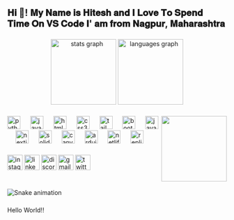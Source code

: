 <h2 align="left">𝐇𝐢 👋! 𝐌𝐲 𝐍𝐚𝐦𝐞 𝐢𝐬 𝐇𝐢𝐭𝐞𝐬𝐡 𝐚𝐧𝐝 𝐈 𝐋𝐨𝐯𝐞 𝐓𝐨 𝐒𝐩𝐞𝐧𝐝 𝐓𝐢𝐦𝐞 𝐎𝐧 𝐕𝐒 𝐂𝐨𝐝𝐞 𝐈' 𝐚𝐦 𝐟𝐫𝐨𝐦 𝐍𝐚𝐠𝐩𝐮𝐫, 𝐌𝐚𝐡𝐚𝐫𝐚𝐬𝐡𝐭𝐫𝐚</h2>

###

<div align="center">
  <img src="https://github-readme-stats.vercel.app/api?username=Hiteshfukte&hide_title=false&hide_rank=false&show_icons=true&include_all_commits=true&count_private=true&disable_animations=false&theme=dracula&locale=en&hide_border=false" height="150" alt="stats graph"  />
  <img src="https://github-readme-stats.vercel.app/api/top-langs?username=Hiteshfukte&locale=en&hide_title=false&layout=compact&card_width=320&langs_count=5&theme=dracula&hide_border=false" height="150" alt="languages graph"  />
</div>

###

<img align="right" height="150" src="https://img.freepik.com/premium-vector/lets-it-anime-landing-page-template_150972-761.jpg?w=996"  />

###

<div align="left">
  <img src="https://cdn.jsdelivr.net/gh/devicons/devicon/icons/python/python-original.svg" height="30" alt="python logo"  />
  <img width="15" />
  <img src="https://cdn.jsdelivr.net/gh/devicons/devicon/icons/java/java-original.svg" height="30" alt="java logo"  />
  <img width="15" />
  <img src="https://cdn.jsdelivr.net/gh/devicons/devicon/icons/html5/html5-original.svg" height="30" alt="html5 logo"  />
  <img width="15" />
  <img src="https://cdn.jsdelivr.net/gh/devicons/devicon/icons/css3/css3-original.svg" height="30" alt="css3 logo"  />
  <img width="15" />
  <img src="https://skillicons.dev/icons?i=tailwind" height="30" alt="tailwindcss logo"  />
  <img width="15" />
  <img src="https://skillicons.dev/icons?i=bootstrap" height="30" alt="bootstrap logo"  />
  <img width="15" />
  <img src="https://cdn.jsdelivr.net/gh/devicons/devicon/icons/javascript/javascript-original.svg" height="30" alt="javascript logo"  />
  <img width="15" />
  <img src="https://img.shields.io/badge/Next.js-000000?logo=nextdotjs&logoColor=white&style=for-the-badge" height="30" alt="nextjs logo"  />
  <img width="15" />
  <img src="https://cdn.jsdelivr.net/gh/devicons/devicon/icons/solidity/solidity-original.svg" height="30" alt="solidity logo"  />
  <img width="15" />
  <img src="https://cdn.jsdelivr.net/gh/devicons/devicon/icons/canva/canva-original.svg" height="30" alt="canva logo"  />
  <img width="15" />
  <img src="https://skillicons.dev/icons?i=arduino" height="30" alt="arduino logo"  />
  <img width="15" />
  <img src="https://skillicons.dev/icons?i=netlify" height="30" alt="netlify logo"  />
  <img width="15" />
  <img src="https://skillicons.dev/icons?i=replit" height="30" alt="replit logo"  />
</div>

###

<div align="left">
  <img src="https://img.shields.io/static/v1?message=Instagram&logo=instagram&label=&color=E4405F&logoColor=white&labelColor=&style=for-the-badge" height="35" alt="instagram logo"  />
  <img src="https://img.shields.io/static/v1?message=LinkedIn&logo=linkedin&label=&color=0077B5&logoColor=white&labelColor=&style=for-the-badge" height="35" alt="linkedin logo"  />
  <img src="https://img.shields.io/static/v1?message=Discord&logo=discord&label=&color=7289DA&logoColor=white&labelColor=&style=for-the-badge" height="35" alt="discord logo"  />
  <img src="https://img.shields.io/static/v1?message=Gmail&logo=gmail&label=&color=D14836&logoColor=white&labelColor=&style=for-the-badge" height="35" alt="gmail logo"  />
  <img src="https://img.shields.io/static/v1?message=Twitter&logo=twitter&label=&color=1DA1F2&logoColor=white&labelColor=&style=for-the-badge" height="35" alt="twitter logo"  />
</div>

###

<br clear="both">

<img src="https://raw.githubusercontent.com/Hiteshfukte/Hiteshfukte/output/snake.svg" alt="Snake animation" />

###

<p align="left">Hello World!!</p>

###

